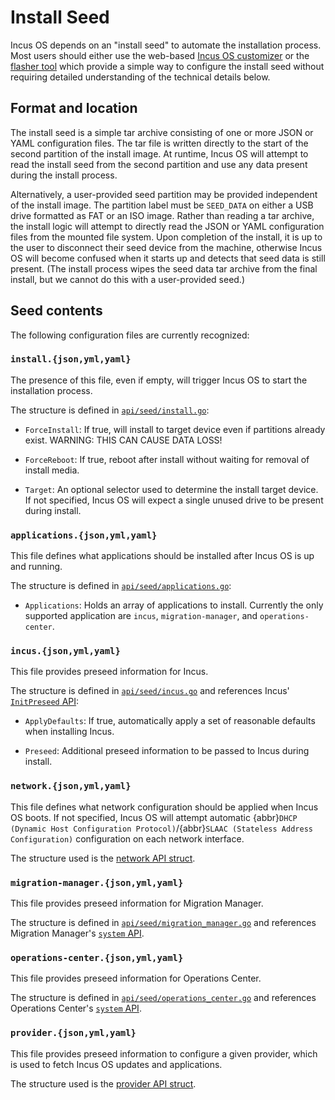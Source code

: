 # Install Seed
Incus OS depends on an "install seed" to automate the installation process. Most
users should either use the web-based [Incus OS customizer](https://incusos-customizer.linuxcontainers.org/ui/)
or the [flasher tool](flasher-tool.md) which provide a simple way to configure
the install seed without requiring detailed understanding of the technical details
below.

## Format and location
The install seed is a simple tar archive consisting of one or more JSON or YAML
configuration files. The tar file is written directly to the start of the second
partition of the install image. At runtime, Incus OS will attempt to read the
install seed from the second partition and use any data present during the
install process.

Alternatively, a user-provided seed partition may be provided independent of
the install image. The partition label must be `SEED_DATA` on either a USB
drive formatted as FAT or an ISO image. Rather than reading a tar archive,
the install logic will attempt to directly read the JSON or YAML configuration
files from the mounted file system. Upon completion of the install, it is up
to the user to disconnect their seed device from the machine, otherwise Incus
OS will become confused when it starts up and detects that seed data is still
present. (The install process wipes the seed data tar archive from the final
install, but we cannot do this with a user-provided seed.)

## Seed contents
The following configuration files are currently recognized:

### `install.{json,yml,yaml}`
The presence of this file, even if empty, will trigger Incus OS to start the
installation process.

The structure is defined in [`api/seed/install.go`](https://github.com/lxc/incus-os/blob/main/incus-osd/api/seed/install.go):

- `ForceInstall`: If true, will install to target device even if partitions
  already exist. WARNING: THIS CAN CAUSE DATA LOSS!

- `ForceReboot`: If true, reboot after install without waiting for removal of
  install media.

- `Target`: An optional selector used to determine the install target device.
  If not specified, Incus OS will expect a single unused drive to be present
  during install.

### `applications.{json,yml,yaml}`
This file defines what applications should be installed after Incus OS is up and
running.

The structure is defined in [`api/seed/applications.go`](https://github.com/lxc/incus-os/blob/main/incus-osd/api/seed/applications.go):

- `Applications`: Holds an array of applications to install. Currently the
  only supported application are `incus`, `migration-manager`, and `operations-center`.

### `incus.{json,yml,yaml}`
This file provides preseed information for Incus.

The structure is defined in [`api/seed/incus.go`](https://github.com/lxc/incus-os/blob/main/incus-osd/api/seed/incus.go)
and references Incus' [`InitPreseed` API](https://github.com/lxc/incus/blob/main/shared/api/init.go):

- `ApplyDefaults`: If true, automatically apply a set of reasonable defaults
  when installing Incus.

- `Preseed`: Additional preseed information to be passed to Incus during
  install.

### `network.{json,yml,yaml}`
This file defines what network configuration should be applied when Incus OS
boots. If not specified, Incus OS will attempt automatic {abbr}`DHCP (Dynamic Host Configuration Protocol)`/{abbr}`SLAAC (Stateless Address Configuration)`
configuration on each network interface.

The structure used is the [network API struct](https://github.com/lxc/incus-os/blob/main/incus-osd/api/system_network.go).

### `migration-manager.{json,yml,yaml}`
This file provides preseed information for Migration Manager.

The structure is defined in [`api/seed/migration_manager.go`](https://github.com/lxc/incus-os/blob/main/incus-osd/api/seed/migration_manager.go)
and references Migration Manager's [`system` API](https://github.com/FuturFusion/migration-manager/blob/main/shared/api/system.go).

### `operations-center.{json,yml,yaml}`
This file provides preseed information for Operations Center.

The structure is defined in [`api/seed/operations_center.go`](https://github.com/lxc/incus-os/blob/main/incus-osd/api/seed/operations_center.go)
and references Operations Center's [`system` API](https://github.com/FuturFusion/operations-center/blob/main/shared/api/system.go).

### `provider.{json,yml,yaml}`
This file provides preseed information to configure a given provider, which is used
to fetch Incus OS updates and applications.

The structure used is the [provider API struct](https://github.com/lxc/incus-os/blob/main/incus-osd/api/system_provider.go).
